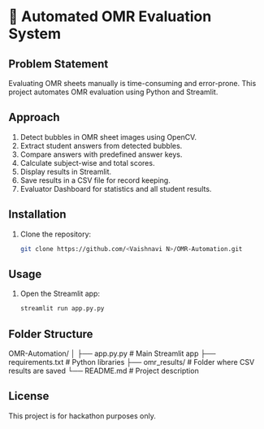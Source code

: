 # 📄 Automated OMR Evaluation System

## Problem Statement
Evaluating OMR sheets manually is time-consuming and error-prone. This project automates OMR evaluation using Python and Streamlit.

## Approach
1. Detect bubbles in OMR sheet images using OpenCV.
2. Extract student answers from detected bubbles.
3. Compare answers with predefined answer keys.
4. Calculate subject-wise and total scores.
5. Display results in Streamlit.
6. Save results in a CSV file for record keeping.
7. Evaluator Dashboard for statistics and all student results.

## Installation
1. Clone the repository:
   ```bash
   git clone https://github.com/<Vaishnavi N>/OMR-Automation.git

## Usage
1. Open the Streamlit app:
   ```bash
   streamlit run app.py.py

## Folder Structure
OMR-Automation/
│
├── app.py.py             # Main Streamlit app
├── requirements.txt      # Python libraries
├── omr_results/          # Folder where CSV results are saved
└── README.md             # Project description

## License
This project is for hackathon purposes only.




